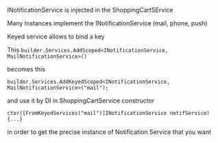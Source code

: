 INotificationService is injected in the ShoppingCartSErvice

Many Instances implement the INotificationService (mail, phone, push)

Keyed service allows to bind a key

This `builder.Services.AddScoped<INotificationService, MailNotificationService>()`

becomes this

`builder.Services.AddKeyedScoped<INotificationService, MailNotificationService>("mail");`


and use it by DI in ShoppingCartService constructor

`ctor([FromKeyedServices("mail")]INotificationService notifService) {...}`

in order to get the precise instance of Notification Service that you want
